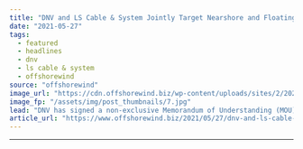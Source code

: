 ```yaml
---
title: "DNV and LS Cable & System Jointly Target Nearshore and Floating Wind"
date: "2021-05-27"
tags: 
  - featured
  - headlines
  - dnv
  - ls cable & system
  - offshorewind
source: "offshorewind"
image_url: "https://cdn.offshorewind.biz/wp-content/uploads/sites/2/2021/05/27100007/DNV-and-LS-Cable-System-Jointly-Target-Nearshore-and-Floating-Wind.jpg"
image_fp: "/assets/img/post_thumbnails/7.jpg"
lead: "DNV has signed a non-exclusive Memorandum of Understanding (MOU) with power cable manufacturer LS"
article_url: "https://www.offshorewind.biz/2021/05/27/dnv-and-ls-cable-system-jointly-target-nearshore-and-floating-wind/"
---
```


---
